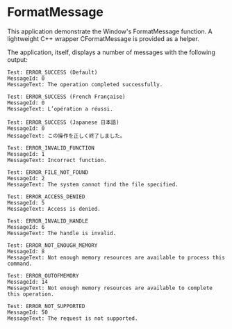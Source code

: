# FormatMessage

This application demonstrate the Window's FormatMessage function.
A lightweight C++ wrapper CFormatMessage is provided as a helper.

The application, itself, displays a number of messages with the following output:

```
Test: ERROR_SUCCESS (Default)
MessageId: 0
MessageText: The operation completed successfully.

Test: ERROR_SUCCESS (French Française)
MessageId: 0
MessageText: L’opération a réussi.

Test: ERROR_SUCCESS (Japanese 日本語)
MessageId: 0
MessageText: この操作を正しく終了しました。

Test: ERROR_INVALID_FUNCTION
MessageId: 1
MessageText: Incorrect function.

Test: ERROR_FILE_NOT_FOUND
MessageId: 2
MessageText: The system cannot find the file specified.

Test: ERROR_ACCESS_DENIED
MessageId: 5
MessageText: Access is denied.

Test: ERROR_INVALID_HANDLE
MessageId: 6
MessageText: The handle is invalid.

Test: ERROR_NOT_ENOUGH_MEMORY
MessageId: 8
MessageText: Not enough memory resources are available to process this command.

Test: ERROR_OUTOFMEMORY
MessageId: 14
MessageText: Not enough memory resources are available to complete this operation.

Test: ERROR_NOT_SUPPORTED
MessageId: 50
MessageText: The request is not supported.
```
